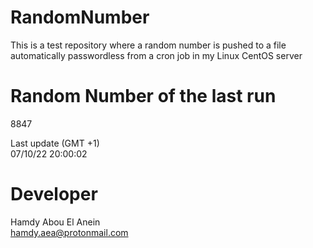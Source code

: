 # RandomNumber    
This is a test repository where a random number is pushed to a file automatically passwordless from a cron job in my Linux CentOS server    
# Random Number of the last run   
8847
      
Last update (GMT +1)    
07/10/22 20:00:02
# Developer    
Hamdy Abou El Anein   
hamdy.aea@protonmail.com
